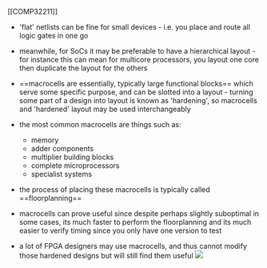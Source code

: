 [[COMP32211]]

- 'flat' netlists can be fine for small devices - i.e. you place and route all logic gates in one go
- meanwhile, for SoCs it may be preferable to have a hierarchical layout - for instance this can mean for multicore processors, you layout one core then duplicate the layout for the others
- ==macrocells are essentially, typically large functional blocks== which serve some specific purpose, and can be slotted into a layout - turning some part of a design into layout is known as 'hardening', so macrocells and 'hardened' layout may be used interchangeably
- the most common macrocells are things such as:
	- memory
	- adder components
	- multiplier building blocks
	- complete microprocessors
	- specialist systems
- the process of placing these macrocells is typically called ==floorplanning==
- macrocells can prove useful since despite perhaps slightly suboptimal in some cases, its much faster to perform the floorplanning and its much easier to verify timing since you only have one version to test

- a lot of FPGA designers may use macrocells, and thus cannot modify those hardened designs but will still find them useful
![](https://i.imgur.com/QAFdd4p.png)
